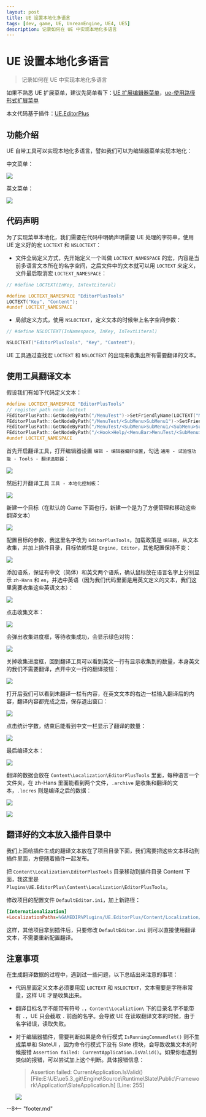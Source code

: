 ```yaml
---
layout: post
title: UE 设置本地化多语言
tags: [dev, game, UE, UnreanEngine, UE4, UE5]
description: 记录如何在 UE 中实现本地化多语言
---
```

<meta property="og:title" content="UE 设置本地化多语言" />

# UE 设置本地化多语言

> 记录如何在 UE 中实现本地化多语言

如果不熟悉 UE 扩展菜单，建议先简单看下：[UE 扩展编辑器菜单](ue-扩展编辑器菜单.md)，[ue-使用路径形式扩展菜单](ue-使用路径形式扩展菜单.md)

本文代码基于插件：[UE.EditorPlus](https://github.com/disenone/UE.EditorPlus)

## 功能介绍

UE 自带工具可以实现本地化多语言，譬如我们可以为编辑器菜单实现本地化：

中文菜单：

![](assets/img/2023-ue-localization/chinese.png)

英文菜单：

![](assets/img/2023-ue-localization/english.png)

## 代码声明

为了实现菜单本地化，我们需要在代码中明确声明需要 UE 处理的字符串，使用 UE 定义好的宏 `LOCTEXT` 和 `NSLOCTEXT`：

- 文件全局定义方式，先开始定义一个叫做 `LOCTEXT_NAMESPACE` 的宏，内容是当前多语言文本所在的名字空间，之后文件中的文本就可以用 `LOCTEXT` 来定义，文件最后取消宏 `LOCTEXT_NAMESPACE`：

```cpp
// #define LOCTEXT(InKey, InTextLiteral)

#define LOCTEXT_NAMESPACE "EditorPlusTools"
LOCTEXT("Key", "Content");
#undef LOCTEXT_NAMESPACE

```

- 局部定义方式，使用 `NSLOCTEXT`，定义文本的时候带上名字空间参数：

```cpp
// #define NSLOCTEXT(InNamespace, InKey, InTextLiteral)

NSLOCTEXT("EditorPlusTools", "Key", "Content");
```

UE 工具通过查找宏 `LOCTEXT` 和 `NSLOCTEXT` 的出现来收集出所有需要翻译的文本。

## 使用工具翻译文本

假设我们有如下代码定义文本：

```cpp
#define LOCTEXT_NAMESPACE "EditorPlusTools"
// register path node loctext
FEditorPlusPath::GetNodeByPath("/MenuTest")->SetFriendlyName(LOCTEXT("MenuTest", "MenuTest"))->SetFriendlyTips(LOCTEXT("MenuTestTips", "MenuTestTips"));
FEditorPlusPath::GetNodeByPath("/MenuTest/<SubMenu>SubMenu1")->SetFriendlyName(LOCTEXT("SubMenu1", "SubMenu1"))->SetFriendlyTips(LOCTEXT("SubMenu1Tips", "SubMenu1Tips"));
FEditorPlusPath::GetNodeByPath("/MenuTest/<SubMenu>SubMenu1/<SubMenu>SubMenu1")->SetFriendlyName(LOCTEXT("SubMenu1", "SubMenu1"))->SetFriendlyTips(LOCTEXT("SubMenu1Tips", "SubMenu1Tips"));
FEditorPlusPath::GetNodeByPath("/<Hook>Help/<MenuBar>MenuTest/<SubMenu>SubMenu1/<Section>Section1")->SetFriendlyName(LOCTEXT("Section1", "Section1"))->SetFriendlyTips(LOCTEXT("Section1Tips", "Section1Tips"));
#undef LOCTEXT_NAMESPACE
```

首先开启翻译工具，打开编辑器设置 `编辑 - 编辑器偏好设置`，勾选 `通用 - 试验性功能 - Tools - 翻译选取器`：

![](assets/img/2023-ue-localization/editor_enable_tool.png)


然后打开翻译工具 `工具 - 本地化控制板`：

![](assets/img/2023-ue-localization/editor_open_tool.png)

新建一个目标（在默认的 Game 下面也行，新建一个是为了方便管理和移动这些翻译文本）

![](assets/img/2023-ue-localization/tool_new_target.png)

配置目标的参数，我这里名字改为 `EditorPlusTools`，加载政策是 `编辑器`，从文本收集，并加上插件目录，目标依赖性是 `Engine, Editor`，其他配置保持不变：

![](assets/img/2023-ue-localization/tool_target_config.png)

添加语系，保证有中文（简体）和英文两个语系，确认鼠标放在语言名字上分别显示 `zh-Hans` 和 `en`，并选中英语（因为我们代码里面是用英文定义的文本，我们这里需要收集这些英语文本）：

![](assets/img/2023-ue-localization/tool_target_lang.png)

点击收集文本：

![](assets/img/2023-ue-localization/tool_target_collect.png)

会弹出收集进度框，等待收集成功，会显示绿色对钩：

![](assets/img/2023-ue-localization/tool_target_collected.png)

关掉收集进度框，回到翻译工具可以看到英文一行有显示收集到的数量，本身英文的我们不需要翻译，点开中文一行的翻译按钮：

![](assets/img/2023-ue-localization/tool_go_trans.png)

打开后我们可以看到未翻译一栏有内容，在英文文本的右边一栏输入翻译后的内容，翻译内容都完成之后，保存退出窗口：

![](assets/img/2023-ue-localization/tool_trans.png)

点击统计字数，结束后能看到中文一栏显示了翻译的数量：

![](assets/img/2023-ue-localization/tool_count.png)

最后编译文本：

![](assets/img/2023-ue-localization/tool_build.png)

翻译的数据会放在 `Content\Localization\EditorPlusTools` 里面，每种语言一个文件夹，在 zh-Hans 里面能看到两个文件，`.archive` 是收集和翻译的文本，`.locres` 则是编译之后的数据：

![](assets/img/2023-ue-localization/tool_ret.png)

![](assets/img/2023-ue-localization/tool_ret2.png)

## 翻译好的文本放入插件目录中

我们上面给插件生成的翻译文本放在了项目目录下面，我们需要把这些文本移动到插件里面，方便随着插件一起发布。

把 `Content\Localization\EditorPlusTools` 目录移动到插件目录 Content 下面，我这里是 `Plugins\UE.EditorPlus\Content\Localization\EditorPlusTools`。

修改项目的配置文件 `DefaultEditor.ini`，加上新路径：

```ini
[Internationalization]
+LocalizationPaths=%GAMEDIR%Plugins/UE.EditorPlus/Content/Localization/EditorPlusTools
```

这样，其他项目拿到插件后，只要修改 `DefaultEditor.ini` 则可以直接使用翻译文本，不需要重新配置翻译。

## 注意事项

在生成翻译数据的过程中，遇到过一些问题，以下总结出来注意的事项：

- 代码里面定义文本必须要用宏 `LOCTEXT` 和 `NSLOCTEXT`，文本需要是字符串常量，这样 UE 才是收集出来。
- 翻译目标名字不能带有符号 `.`，`Content\Localiztion\` 下的目录名字不能带有 `.`，UE 只会截取 `.` 前面的名字。会导致 UE 在读取翻译文本的时候，由于名字错误，读取失败。
- 对于编辑器插件，需要判断如果是命令行模式 `IsRunningCommandlet()` 则不生成菜单和 SlateUI ，因为命令行模式下没有 Slate 模块，会导致收集文本的时候报错 `Assertion failed: CurrentApplication.IsValid()`。如果你也遇到类似的报错，可以尝试加上这个判断。具体报错信息：

    > Assertion failed: CurrentApplication.IsValid() [File:E:\UE\ue5.3_git\Engine\Source\Runtime\Slate\Public\Framework\Application\SlateApplication.h] [Line: 255] 

    ![](assets/img/2023-ue-localization/tool_error.png)

--8<-- "footer.md"

